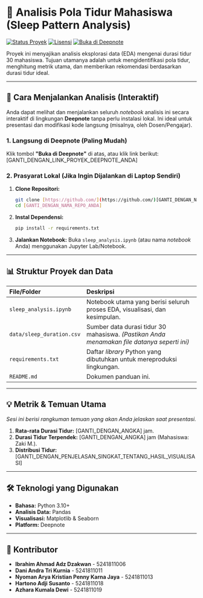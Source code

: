 # 🛌 Analisis Pola Tidur Mahasiswa (Sleep Pattern Analysis)

[![Status Proyek](https://img.shields.io/badge/Status-Selesai-brightgreen)](https://github.com/[GANTI_DENGAN_NAMA_AKUN_ANDA]/[GANTI_DENGAN_NAMA_REPO_ANDA])
[![Lisensi](https://img.shields.io/badge/Lisensi-MIT-blue)](https://github.com/[GANTI_DENGAN_NAMA_AKUN_ANDA]/[GANTI_DENGAN_NAMA_REPO_ANDA]/blob/main/LICENSE)
[![Buka di Deepnote](https://deepnote.com/buttons/run-in-deepnote.svg)]([GANTI_DENGAN_LINK_PROYEK_DEEPNOTE_ANDA])

Proyek ini menyajikan analisis eksplorasi data (EDA) mengenai durasi tidur 30 mahasiswa. Tujuan utamanya adalah untuk mengidentifikasi pola tidur, menghitung metrik utama, dan memberikan rekomendasi berdasarkan durasi tidur ideal.

---

## 🚀 Cara Menjalankan Analisis (Interaktif)

Anda dapat melihat dan menjalankan seluruh *notebook* analisis ini secara interaktif di lingkungan **Deepnote** tanpa perlu instalasi lokal. Ini ideal untuk presentasi dan modifikasi kode langsung (misalnya, oleh Dosen/Pengajar).

### 1. Langsung di Deepnote (Paling Mudah)

Klik tombol **"Buka di Deepnote"** di atas, atau klik link berikut:
[GANTI_DENGAN_LINK_PROYEK_DEEPNOTE_ANDA]

### 2. Prasyarat Lokal (Jika Ingin Dijalankan di Laptop Sendiri)

1.  **Clone Repositori:**
    ```bash
    git clone [https://github.com/](https://github.com/)[GANTI_DENGAN_NAMA_AKUN_ANDA]/[GANTI_DENGAN_NAMA_REPO_ANDA].git
    cd [GANTI_DENGAN_NAMA_REPO_ANDA]
    ```
2.  **Instal Dependensi:**
    ```bash
    pip install -r requirements.txt
    ```
3.  **Jalankan Notebook:** Buka `sleep_analysis.ipynb` (atau nama *notebook* Anda) menggunakan Jupyter Lab/Notebook.

---

## 📊 Struktur Proyek dan Data

| File/Folder | Deskripsi |
| :--- | :--- |
| `sleep_analysis.ipynb` | Notebook utama yang berisi seluruh proses EDA, visualisasi, dan kesimpulan. |
| `data/sleep_duration.csv` | Sumber data durasi tidur 30 mahasiswa. *(Pastikan Anda menamakan file datanya seperti ini)* |
| `requirements.txt` | Daftar *library* Python yang dibutuhkan untuk mereproduksi lingkungan. |
| `README.md` | Dokumen panduan ini. |

---

## 💡 Metrik & Temuan Utama

*Sesi ini berisi rangkuman temuan yang akan Anda jelaskan saat presentasi.*

1.  **Rata-rata Durasi Tidur:** [GANTI_DENGAN_ANGKA] jam.
2.  **Durasi Tidur Terpendek:** [GANTI_DENGAN_ANGKA] jam (Mahasiswa: Zaki M.).
3.  **Distribusi Tidur:** [GANTI_DENGAN_PENJELASAN_SINGKAT_TENTANG_HASIL_VISUALISASI]

---

## 🛠 Teknologi yang Digunakan

* **Bahasa:** Python 3.10+
* **Analisis Data:** Pandas
* **Visualisasi:** Matplotlib & Seaborn
* **Platform:** Deepnote

---

## 🤝 Kontributor

* **Ibrahim Ahmad Adz Dzakwan** - 5241811006
* **Dani Andra Tri Kurnia** - 5241811011
* **Nyoman Arya Kristian Penny Karna Jaya** - 5241811013
* **Hartono Adji Susanto** - 5241811018
* **Azhara Kumala Dewi** - 5241811019



